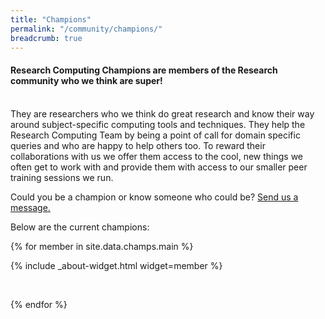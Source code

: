 ```yaml
---
title: "Champions"
permalink: "/community/champions/"
breadcrumb: true
---
```


#### Research Computing Champions are members of the Research community who we think are super!
<br>
They are researchers who we think do great research and know their way around subject-specific computing tools and techniques. They help the Research Computing Team by being a point of call for domain specific queries and who are happy to help others too. To reward their collaborations with us we offer them access to the cool, new things we often get to work with and provide them with access to our smaller peer training sessions we run.

Could you be a champion or know someone who could be? [Send us a message.](https://leeds.service-now.com/it?id=sc_cat_item&sys_id=7587b2530f675f00a82247ece1050eda)

Below are the current champions:

{% for member in site.data.champs.main %}

  {% include _about-widget.html widget=member %}

  <br>

{% endfor %}
